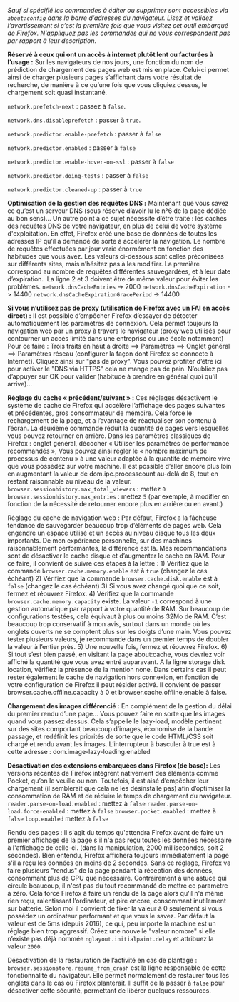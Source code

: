 *Sauf si spécifié les commandes à éditer ou supprimer sont accessibles via ```about:config``` dans la barre d’adresses du navigateur. 
Lisez et validez l’avertissement si c’est la première fois que vous visitez cet outil embarqué de Firefox. 
N’appliquez pas les commandes qui ne vous correspondent pas par rapport à leur description.*

**Réservé à ceux qui ont un accès à internet plutôt lent ou facturées à l’usage :**
Sur les navigateurs de nos jours, une fonction du nom de prédiction de chargement des pages web est mis en place. Celui-ci permet ainsi de charger plusieurs pages s’affichant dans votre résultat de recherche, de manière à ce qu’une fois que vous cliquiez dessus, le chargement soit quasi instantané.

```network.prefetch-next``` : passez à ```false```.

```network.dns.disableprefetch``` : passer à ```true```. 

```network.predictor.enable-prefetch``` : passer à ```false```

```network.predictor.enabled``` : passer à ```false```

```network.predictor.enable-hover-on-ssl``` : passer à ```false```

```network.predictor.doing-tests``` : passer à ```false```

```network.predictor.cleaned-up``` : passer à ```true```

**Optimisation de la gestion des requêtes DNS :**
Maintenant que vous savez ce qu’est un serveur DNS (sous réserve d’avoir lu le n°6 de la page dédiée au bon sens)...
Un autre point à ce sujet nécessite d’être traité : les caches des requêtes DNS de votre navigateur, en plus de celui de votre système d'exploitation. 
En effet, Firefox créé une base de données de toutes les adresses IP qu’il a demandé de sorte à accélérer la navigation. 
Le nombre de requêtes effectuées par jour varie énormément en fonction des habitudes que vous avez.
Les valeurs ci-dessous sont celles préconisées sur différents sites, mais n’hésitez pas à les modifier. 
La première correspond au nombre de requêtes différentes sauvegardées, et à leur date d’expiration. 
La ligne 2 et 3 doivent être de même valeur pour éviter les problèmes.
```network.dnsCacheEntries``` -> 2000
```network.dnsCacheExpiration``` -> 14400
```network.dnsCacheExpirationGracePeriod``` -> 14400

**Si vous n’utilisez pas de proxy (utilisation de Firefox avec un FAI en accès direct) :** 
Il est possible d’empêcher Firefox d’essayer de détecter automatiquement les paramètres de connexion. 
Cela permet toujours la navigation web par un proxy à travers le navigateur (proxy web utilisés pour contourner un accès limité dans une entreprise ou une école notamment)
Pour ce faire : Trois traits en haut à droite ==> Paramètres ==> Onglet général ==> Paramètres réseau (configurer la façon dont Firefox se connecte à Internet). 
Cliquez ainsi sur "pas de proxy". 
Vous pouvez profiter d’être ici pour activer le "DNS via HTTPS" cela ne mange pas de pain. 
N’oubliez pas d’appuyer sur OK pour valider (habitude à prendre en général quoi qu'il arrive)...



**Réglage du cache « précédent/suivant » :** 
Ces réglages désactivent le système de cache de Firefox qui accélère l’affichage des pages suivantes et précédentes, gros consommateur de mémoire. 
Cela force le rechargement de la page, et a l’avantage de réactualiser son contenu à l’écran. 
La deuxième commande réduit la quantité de pages vers lesquelles vous pouvez retourner en arrière.
Dans les paramètres classiques de Firefox : onglet général, décocher « Utiliser les paramètres de performance recommandés », 
Vous pouvez ainsi régler le « nombre maximum de processus de contenu » à une valeur adaptée à la quantité de mémoire vive que vous possédez sur votre machine. Il est possible d’aller encore plus loin en augmentant la valeur de dom.ipc.processcount au-delà de 8, tout en restant raisonnable au niveau de la valeur.
```browser.sessionhistory.max_total_viewers``` : mettez ```0```
```browser.sessionhistory.max_entries``` : mettez ```5``` (par exemple, à modifier en fonction de la nécessité de retourner encore plus en arrière ou en avant.)

Réglage du cache de navigation web :
Par défaut, Firefox a la fâcheuse tendance de sauvegarder beaucoup trop d’éléments de pages web. Cela engendre un espace utilisé et un accès au niveau disque tous les deux importants. De mon expérience personnelle, sur des machines raisonnablement performantes, la différence est là. Mes recommandations sont de désactiver le cache disque et d’augmenter le cache en RAM.
Pour ce faire, il convient de suivre ces étapes à la lettre :
    1) Vérifiez que la commande ```browser.cache.memory.enable``` est à ```true``` (changez le cas échéant)
    2) Vérifiez que la commande ```browser.cache.disk.enable``` est à ```false``` (changez le cas échéant)
    3) Si vous avez changé quoi que ce soit, fermez et réouvrez Firefox.
    4) Vérifiez que la commande ```browser.cache.memory.capacity``` existe.
La valeur ```-1``` correspond à une gestion automatique par rapport à votre quantité de RAM. 
Sur beaucoup de configurations testées, cela équivaut à plus ou moins 32Mo de RAM. 
C’est beaucoup trop conservatif à mon avis, surtout dans un monde où les onglets ouverts ne se comptent plus sur les doigts d’une main.
Vous pouvez tester plusieurs valeurs, je recommande dans un premier temps de doubler la valeur à l’entier près.
    5) Une nouvelle fois, fermez et réouvrez Firefox.
    6) Si tout s’est bien passé, en visitant la page about:cache, vous devriez voir affiché la quantité que vous avez entré auparavant. A la ligne storage disk location, vérifiez la présence de la mention none.
Dans certains cas il peut rester également le cache de navigation hors connexion, en fonction de votre configuration de Firefox il peut résider activé. Il convient de passer browser.cache.offline.capacity à 0 et browser.cache.offline.enable à false.

**Chargement des images différencié :**
En complément de la gestion du délai du premier rendu d’une page...
Vous pouvez faire en sorte que les images quand vous passez dessus. Cela s’appelle le lazy-load, modèle pertinent sur des sites comportant beaucoup d’images, économise de la bande passage, et redéfinit les priorités de sorte que le code HTML/CSS soit chargé et rendu avant les images. L’interrupteur à basculer à true est à cette adresse : dom.image-lazy-loading.enabled

**Désactivation des extensions embarquées dans Firefox (de base):**
Les versions récentes de Firefox intègrent nativement des éléments comme Pocket, qu’on le veuille ou non. Toutefois, il est aisé d’empêcher leur chargement (il semblerait que cela ne les désinstalle pas) afin d’optimiser la consommation de RAM et de réduire le temps de chargement du navigateur.
```reader.parse-on-load.enabled``` : mettez à ```false``` 
```reader.parse-on-load.force-enabled``` : mettez à ```false``` 
```browser.pocket.enabled``` : mettez à ```false``` 
```loop.enabled``` mettez à ```false``` 

Rendu des pages : 
Il s'agit du temps qu'attendra Firefox avant de faire un premier affichage de la page s'il n'a pas reçu toutes les données nécessaire à l'affichage de celle-ci.
(dans la manipulation, 2000 millisecondes, soit 2 secondes). 
Bien entendu, Firefox affichera toujours immédiatement la page s'il a reçu les données en moins de 2 secondes.
Sans ce réglage, Firefox va faire plusieurs "rendus" de la page pendant la réception des données, consommant plus de CPU que nécessaire. 
Contrairement à une astuce qui circule beaucoup, il n'est pas du tout recommandé de mettre ce paramètre à zéro. 
Cela force Firefox à faire un rendu de la page alors qu'il n'a même rien reçu, ralentissant l’ordinateur, et pire encore, consommant inutilement sur batterie. 
Selon moi il convient de fixer la valeur à 0 seulement si vous possédez un ordinateur performant et que vous le savez.
Par défaut la valeur est de 5ms (depuis 2016), ce qui, peu importe la machine est un réglage bien trop aggressif.
Créez une nouvelle "valeur nombre" si elle n’existe pas déjà nommée ```nglayout.initialpaint.delay``` et attribuez la valeur ```2000```.

Désactivation de la restauration de l’activité en cas de plantage : 
```browser.sessionstore.resume_from_crash``` est la ligne responsable de cette fonctionnalité du navigateur.
Elle permet normalement de restaurer tous les onglets dans le cas où Firefox planterait.
Il suffit de la passer à ```false``` pour désactiver cette sécurité, permettant de libérer quelques ressources. 
